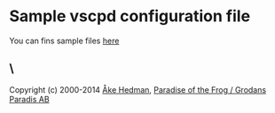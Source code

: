 # Sample vscpd configuration file

 
You can fins sample files [here](https://github.com/grodansparadis/vscp/tree/master/install_files)

\\ 
----
Copyright (c) 2000-2014 [Åke Hedman](mailto/akhe@grodansparadis.com), [Paradise of the Frog / Grodans Paradis AB](http://www.grodansparadis.com)
